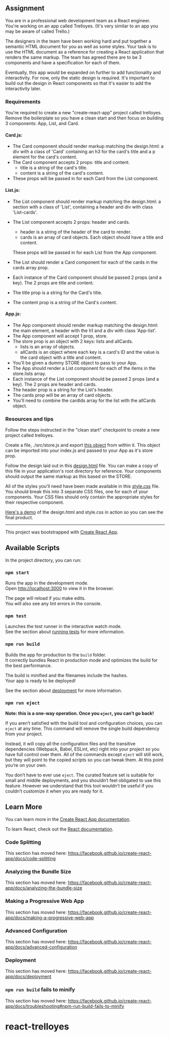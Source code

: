 ## Assignment
You are in a professional web development team as a React engineer. You're working on an app called Trelloyes. (It's very similar to an app you may be aware of called Trello.)

The designers in the team have been working hard and put together a semantic HTML document for you as well as some styles. Your task is to use the HTML document as a reference for creating a React application that renders the same markup. The team has agreed there are to be 3 components and have a specification for each of them.

Eventually, this app would be expanded on further to add functionality and interactivity. For now, only the static design is required. It's important to build out the design in React components so that it's easier to add the interactivity later.

### Requirements
You're required to create a new "create-react-app" project called trelloyes. Remove the boilerplate so you have a clean start and then focus on building 3 components: App, List, and Card.

#### Card.js: 
* The Card component should render markup matching the design.html: a div with a class of 'Card' containing an h3 for the card's title and a p element for the card's content.
* The Card component accepts 2 props: title and content.
  * title is a string of the card's title.
  * content is a string of the card's content.
* These props will be passed in for each Card from the List component.

#### List.js:

* The List component should render markup matching the design.html: a section with a class of 'List', containing a header and div with class 'List-cards'.
* The List component accepts 2 props: header and cards.
  * header is a string of the header of the card to render.
  * cards is an array of card objects. Each object should have a title and content. 
  
  These props will be passed in for each List from the App component.
* The List should render a Card component for each of the cards in the cards array prop.
* Each instance of the Card component should be passed 2 props (and a key). The 2 props are title and content.
* The title prop is a string for the Card's title.
* The content prop is a string of the Card's content.

#### App.js:

* The App component should render markup matching the design.html: the main element, a header with the h1 and a div with class 'App-list'.
* The App component will accept 1 prop, store.
* The store prop is an object with 2 keys: lists and allCards.
  * lists is an array of objects.
  * allCards is an object where each key is a card's ID and the value is the card object with a title and content.
* You'll be given a dummy STORE object to pass to your App.
* The App should render a List component for each of the items in the store.lists array.
* Each instance of the List component should be passed 2 props (and a key). The 2 props are header and cards.
* The header prop is a string for the List's header.
* The cards prop will be an array of card objects.
* You'll need to combine the cardIds array for the list with the allCards object.

### Resources and tips
Follow the steps instructed in the "clean start" checkpoint to create a new project called trelloyes.

Create a file, ./src/store.js and export [this object](https://gist.githubusercontent.com/tomatau/f659fafce0c285124e3215d9bdd34d9b/raw/store.js) from within it. This object can be imported into your index.js and passed to your App as it's store prop.

Follow the design laid out in this [design.html](https://gist.githubusercontent.com/tomatau/f659fafce0c285124e3215d9bdd34d9b/raw/design.html) file. You can make a copy of this file in your application's root directory for reference. Your components should output the same markup as this based on the STORE.

All of the styles you'll need have been made available in this [style.css](https://gist.githubusercontent.com/tomatau/f659fafce0c285124e3215d9bdd34d9b/raw/style.css) file. You should break this into 3 separate CSS files, one for each of your components. Your CSS files should only contain the appropriate styles for their respective component.

[Here's a demo](https://tomatau.github.io/trelloyes/) of the design.html and style.css in action so you can see the final product.


*************************************

This project was bootstrapped with [Create React App](https://github.com/facebook/create-react-app).

## Available Scripts

In the project directory, you can run:

### `npm start`

Runs the app in the development mode.<br>
Open [http://localhost:3000](http://localhost:3000) to view it in the browser.

The page will reload if you make edits.<br>
You will also see any lint errors in the console.

### `npm test`

Launches the test runner in the interactive watch mode.<br>
See the section about [running tests](https://facebook.github.io/create-react-app/docs/running-tests) for more information.

### `npm run build`

Builds the app for production to the `build` folder.<br>
It correctly bundles React in production mode and optimizes the build for the best performance.

The build is minified and the filenames include the hashes.<br>
Your app is ready to be deployed!

See the section about [deployment](https://facebook.github.io/create-react-app/docs/deployment) for more information.

### `npm run eject`

**Note: this is a one-way operation. Once you `eject`, you can’t go back!**

If you aren’t satisfied with the build tool and configuration choices, you can `eject` at any time. This command will remove the single build dependency from your project.

Instead, it will copy all the configuration files and the transitive dependencies (Webpack, Babel, ESLint, etc) right into your project so you have full control over them. All of the commands except `eject` will still work, but they will point to the copied scripts so you can tweak them. At this point you’re on your own.

You don’t have to ever use `eject`. The curated feature set is suitable for small and middle deployments, and you shouldn’t feel obligated to use this feature. However we understand that this tool wouldn’t be useful if you couldn’t customize it when you are ready for it.

## Learn More

You can learn more in the [Create React App documentation](https://facebook.github.io/create-react-app/docs/getting-started).

To learn React, check out the [React documentation](https://reactjs.org/).

### Code Splitting

This section has moved here: https://facebook.github.io/create-react-app/docs/code-splitting

### Analyzing the Bundle Size

This section has moved here: https://facebook.github.io/create-react-app/docs/analyzing-the-bundle-size

### Making a Progressive Web App

This section has moved here: https://facebook.github.io/create-react-app/docs/making-a-progressive-web-app

### Advanced Configuration

This section has moved here: https://facebook.github.io/create-react-app/docs/advanced-configuration

### Deployment

This section has moved here: https://facebook.github.io/create-react-app/docs/deployment

### `npm run build` fails to minify

This section has moved here: https://facebook.github.io/create-react-app/docs/troubleshooting#npm-run-build-fails-to-minify
# react-trelloyes
